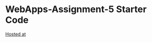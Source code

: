 # WebApps-Assignment-5 Starter Code
[Hosted at](https://44-563-web-apps-f22.github.io/44563-webapps-assignment-5-prudhvichigurupati/insects.html)
